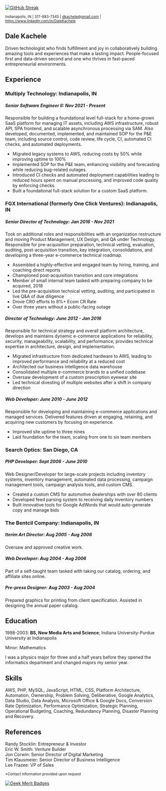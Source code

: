 [![GitHub Streak](https://github-readme-streak-stats.herokuapp.com?user=dkachele&theme=monokai&hide_border=true&date_format=M%20j%5B%2C%20Y%5D&mode=weekly)](https://git.io/streak-stats)

<sup>Indianapolis, IN | 317-883-7345 | dkachele@gmail.com | https://www.linkedin.com/in/DaleKachele</sup>

## Dale Kachele

Driven technologist who finds fulfillment and joy in collaboratively building amazing tools and experiences that make a lasting impact. People-focused first and data-driven second and one who thrives in fast-paced entrepreneurial environments.  

## Experience

### Multiply Technology: Indianapolis, IN

##### Senior Software Engineer II: Nov 2021 - Present

Responsible for building a foundational level full-stack for a home-grown SaaS platform for managing IT assets, including AWS infrastructure, robust API, SPA frontend, and scalable asynchronous processing via SAM. Also developed, documented, implemented, and maintained SOP for the P&E team, including source control, code review, life cycle, CI, automated CI checks, and automated deployments.
- Migrated legacy systems to AWS, reducing costs by 50% while improving uptime to 100%
- Implemented SOP for the P&E team, enhancing visibility and forecasting while reducing bug-related outages.
- Introduced CI checks and automated deployment capabilities leading to reduced hours spent on manual processing, and improved code quality by enforcing checks.
- Built a foundational full-stack solution for a custom SaaS platform.

### FGX International (formerly One Click Ventures): Indianapolis, IN

##### Senior Director of Technology: Jan 2016 - Nov 2021

Took on additional roles and responsibilities with an organization restructure and moving Product Management, UX Design, and QA under Technology. Responsible for pre-acquisition preparation, technical vetting, evaluation, auditing, post-acquisition transition, key integration, consolidations, and developing a three-year e-commerce technical roadmap.
- Assembled a highly-effective and engaged team by hiring, training, and coaching direct reports
- Championed post-acquisition transition and core integrations
- Member of small internal team tasked with preparing company to be acquired, 2018
- Led the pre-acquisition technical vetting, auditing, and participated in live Q&A of due diligence
- Drove CRO efforts to 8%+ Ecom CR Rate
- Over three years without a public-facing outage

##### Director of Technology: June 2012 - Jan 2016

Responsible for technical strategy and overall platform architecture, develops and maintains dynamic e-commerce applications for reliability, security, manageability, scalability, and performance; provides technical expertise in architecture, design, and implementation.
- Migrated infrastructure from dedicated hardware to AWS, leading to improved performance and reliability at a reduced cost
- Architected our business intelligence data warehouse
- Consolidated multiple e-commerce brands to a unified codebase
- Oversaw development of a custom prescription eyewear site
- Led technical divesting of multiple websites after a shift in company direction

##### Web Developer: June 2010 - June 2012

Responsible for developing and maintaining e-commerce applications and managed services. Delivered features driven at engaging, retaining, and acquiring new customers by focusing on experience.
- Improved site uptime to three nines
- Laid foundation for the team, scaling from one to six team members

### Search Optics: San Diego, CA

##### PHP Developer: Sept 2006 - June 2010

Web Designer/Developer for large-scale projects including inventory systems, inventory management, automated data processing, campaign management tools, campaign analysis tools, and custom CMS.
- Created a custom CMS for automotive dealerships with over 80 clients
- Developed feed parsing system to receiving daily inventory numbers
- Built innovative tools for Google AdWords that would auto-generate copy and manage bids

### The Bentcil Company: Indianapolis, IN

##### Iterim Art Director: Aug 2005 - Aug 2006

Oversaw and approved creative work.

##### Web Developer: Aug 2004 - Aug 2006

Part of a self-taught team tasked with taking our catalog, ordering, and affiliate sites online.

##### Pre-press Designer: Aug 2003 - Aug 2004

Prepared graphics for printing from client specification. Assisted in designing the annual paper catalog.

## Education

1998-2003: **BS, New Media Arts and Science**; Indiana University-Purdue University at Indianapolis  

Minor: Mathematics  

I was a physics major for three and a half years before they opened the informatics department and changed majors my senior year.  

## Skills

AWS, PHP, MySQL, JavaScript, HTML, CSS, Platform Architecture, Automation, Ownership, Problem Solving, Deliberative, Google Analytics, Data Studio, Data Analysis, Microsoft Office & Google Docs, Conversion Rate Optimization, Performance Optimization, Strategic Planning, Operational Budgeting, Coaching, Redundancy Planning, Disaster Planning and Recovery.


## References
Randy Stocklin: Entrepreneur & Investor  
Eric W. Smith: Venture Builder  
Jon Corwin: Senior Director of Digital Marketing  
Tim Klausmeier: Senior Director of Business Intelligence  
Lee Frazee: VP of Sales  

<sup>*Contact information provided upon request</sup>

[![Geek Merit Badges](https://6xsklnroo7nct7nucqwtgm4qjm0ibemk.lambda-url.us-east-2.on.aws/badges)](https://www.geekmeritbadges.com)
